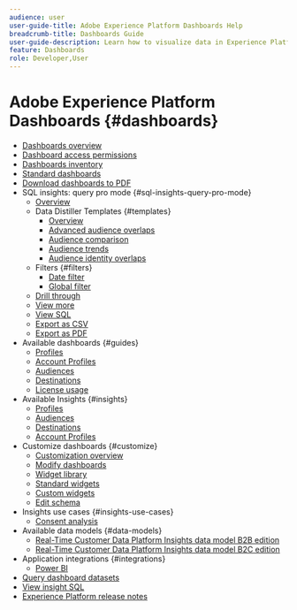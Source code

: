 ```yaml
---
audience: user
user-guide-title: Adobe Experience Platform Dashboards Help
breadcrumb-title: Dashboards Guide
user-guide-description: Learn how to visualize data in Experience Platform through customizable dashboards.
feature: Dashboards
role: Developer,User
---
```


# Adobe Experience Platform Dashboards {#dashboards}

* [Dashboards overview](home.md)
* [Dashboard access permissions](permissions.md)
* [Dashboards inventory](inventory.md)
* [Standard dashboards](standard-dashboards.md)
* [Download dashboards to PDF](download.md)
* SQL insights: query pro mode {#sql-insights-query-pro-mode}
  * [Overview](sql-insights-query-pro-mode/overview.md)
  * Data Distiller Templates {#templates}
    * [Overview](sql-insights-query-pro-mode/templates/overview.md)
    * [Advanced audience overlaps](sql-insights-query-pro-mode/templates/overlaps.md)
    * [Audience comparison](sql-insights-query-pro-mode/templates/comparison.md)
    * [Audience trends](sql-insights-query-pro-mode/templates/trends.md)
    * [Audience identity overlaps](sql-insights-query-pro-mode/templates/identity-overlaps.md)
  * Filters {#filters}
    * [Date filter](sql-insights-query-pro-mode/filters/date-filter.md)
    * [Global filter](sql-insights-query-pro-mode/filters/global-filter.md) 
  * [Drill through](sql-insights-query-pro-mode/drill-through.md)
  * [View more](sql-insights-query-pro-mode/view-more.md)
  * [View SQL](sql-insights-query-pro-mode/view-sql.md)
  * [Export as CSV](sql-insights-query-pro-mode/download-csv.md)
  * [Export as PDF](sql-insights-query-pro-mode/export-pdf.md)
* Available dashboards {#guides}
  * [Profiles](guides/profiles.md)
  * [Account Profiles](guides/account-profiles.md)
  * [Audiences](guides/audiences.md)
  * [Destinations](guides/destinations.md)
  * [License usage](guides/license-usage.md)
* Available Insights {#insights}
  * [Profiles](insights/profiles.md)
  * [Audiences](insights/audiences.md)
  * [Destinations](insights/destinations.md)
  * [Account Profiles](insights/account-profiles.md)
* Customize dashboards {#customize}  
  * [Customization overview](customize/overview.md)
  * [Modify dashboards](customize/modify.md)
  * [Widget library](customize/widget-library.md)
  * [Standard widgets](customize/standard-widgets.md)
  * [Custom widgets](customize/custom-widgets.md)
  * [Edit schema](customize/edit-schema.md)
* Insights use cases {#insights-use-cases}
  * [Consent analysis](insights-use-cases/consent-analysis.md)
* Available data models {#data-models}
  * [Real-Time Customer Data Platform Insights data model B2B edition](data-models/cdp-insights-data-model-b2b.md)
  * [Real-Time Customer Data Platform Insights data model B2C edition](data-models/cdp-insights-data-model-b2c.md)
* Application integrations {#integrations}
  * [Power BI](integrations/power-bi.md)
* [Query dashboard datasets](query.md)
* [View insight SQL](view-sql.md)
* [Experience Platform release notes](https://experienceleague.adobe.com/en/docs/experience-platform/release-notes/latest)